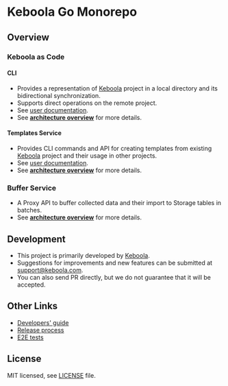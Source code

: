 # Keboola Go Monorepo

## Overview

### Keboola as Code 

#### CLI

- Provides a representation of [Keboola](https://www.keboola.com/product/overview) project in a local directory and its bidirectional synchronization.
- Supports direct operations on the remote project.
- See [user documentation](https://developers.keboola.com/cli/).
- See **[architecture overview](./docs/cli/overview.md)** for more details.

#### Templates Service

- Provides CLI commands and API for creating templates from existing [Keboola](https://www.keboola.com/product/overview) project and their usage in other projects.
- See [user documentation](https://developers.keboola.com/cli/templates/).
- See **[architecture overview](./docs/templates/overview.md)** for more details.

### Buffer Service

- A Proxy API to buffer collected data and their import to Storage tables in batches.
- See **[architecture overview](./docs/buffer/overview.md)** for more details.


## Development

- This project is primarily developed by [Keboola](https://www.keboola.com/).
- Suggestions for improvements and new features can be submitted at [support@keboola.com](mailto:support@keboola.com).
- You can also send PR directly, but we do not guarantee that it will be accepted.

## Other Links 
- [Developers' guide](./docs/development.md)
- [Release process](./docs/cli-release.md)
- [E2E tests](./docs/e2e_tests.md)

## License

MIT licensed, see [LICENSE](./LICENSE) file.
